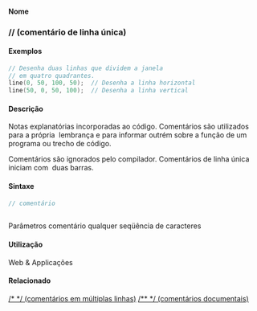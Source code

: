 
#### Nome
### // (comentário de linha única)

#### Exemplos

```pde
// Desenha duas linhas que dividem a janela 
// em quatro quadrantes.
line(0, 50, 100, 50);  // Desenha a linha horizontal
line(50, 0, 50, 100);  // Desenha a linha vertical

```



#### Descrição
Notas explanatórias incorporadas ao
código. Comentários são utilizados para a
própria  lembrança e para informar outrém
sobre a função de um programa ou trecho de
código.


Comentários são ignorados pelo compilador.
Comentários de linha única iniciam com  duas
barras.

#### Sintaxe
```pde
// comentário
            
```
Parâmetros
comentário
qualquer seqüência de caracteres



#### Utilização

	
Web & Applicações

#### Relacionado
[/* */ (comentários em múltiplas linhas)](multilinecomment
)
[/** */ (comentários documentais)](doccomment
)

